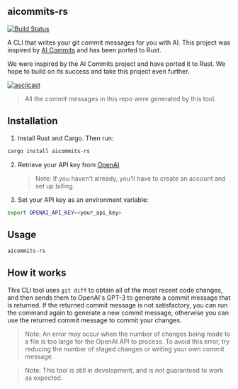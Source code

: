aicommits-rs
------------

[![Build Status](https://travis-ci.org/andrewthauer/aicommits-rs.svg?branch=master)](https://travis-ci.org/andrewthauer/aicommits-rs)

A CLI that writes your git commit messages for you with AI. This project was inspired by [AI Commits](https://github.com/Nutlope/aicommits) and has been ported to Rust.

We were inspired by the AI Commits project and have ported it to Rust. We hope to build on its success and take this project even further.

[![asciicast](https://asciinema.org/a/2EVq8BXjmr0CUpfmDh42s8Nux.svg)](https://asciinema.org/a/2EVq8BXjmr0CUpfmDh42s8Nux)

> All the commit messages in this repo were generated by this tool.

## Installation

1. Install Rust and Cargo. Then run:

```bash
cargo install aicommits-rs
```

2. Retrieve your API key from [OpenAI](https://platform.openai.com/account/api-keys)

   > Note: If you haven't already, you'll have to create an account and set up billing.
3. Set your API key as an environment variable:

```bash
export OPENAI_API_KEY=<your_api_key>
```

## Usage

```bash
aicommits-rs
```

## How it works

This CLI tool uses `git diff` to obtain all of the most recent code changes, and then sends them to OpenAI's GPT-3 to generate a commit message that is returned. If the returned commit message is not satisfactory, you can run the command again to generate a new commit message, otherwise you can use the returned commit message to commit your changes.

> Note: An error may occur when the number of changes being made to a file is too large for the OpenAI API to process. To avoid this error, try reducing the number of staged changes or writing your own commit message. 

> Note: This tool is still in development, and is not guaranteed to work as expected.


